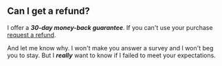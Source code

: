 ## <a name="refund"></a> Can I get a refund?

I offer a **_30-day money-back guarantee_**. If you can't use your purchase [request a refund](http://themeofthecrop.com/about/support/).

And let me know why. I won't make you answer a survey and I won't beg you to stay. But I **_really_** want to know if I failed to meet your expectations.
